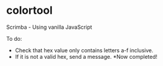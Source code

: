 # colortool
Scrimba - Using vanilla JavaScript 

To do:
- Check that hex value only contains letters a-f inclusive.
- If it is not a valid hex, send a message.
*Now completed! 